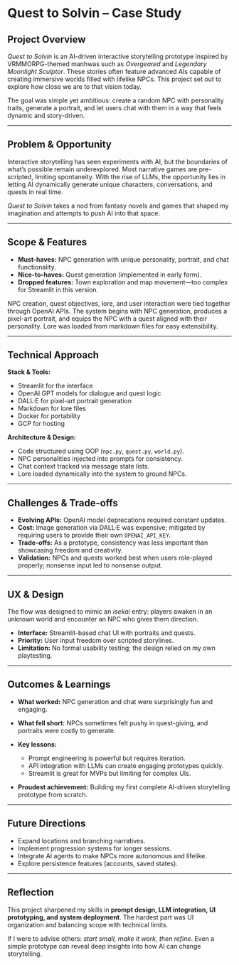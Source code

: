 # Quest to Solvin – Case Study

## Project Overview

*Quest to Solvin* is an AI-driven interactive storytelling prototype inspired by VRMMORPG-themed manhwas such as *Overgeared* and *Legendary Moonlight Sculptor*. These stories often feature advanced AIs capable of creating immersive worlds filled with lifelike NPCs. This project set out to explore how close we are to that vision today.

The goal was simple yet ambitious: create a random NPC with personality traits, generate a portrait, and let users chat with them in a way that feels dynamic and story-driven.

---

## Problem & Opportunity

Interactive storytelling has seen experiments with AI, but the boundaries of what’s possible remain underexplored. Most narrative games are pre-scripted, limiting spontaneity. With the rise of LLMs, the opportunity lies in letting AI dynamically generate unique characters, conversations, and quests in real time.

*Quest to Solvin* takes a nod from fantasy novels and games that shaped my imagination and attempts to push AI into that space.

---

## Scope & Features

* **Must-haves:** NPC generation with unique personality, portrait, and chat functionality.
* **Nice-to-haves:** Quest generation (implemented in early form).
* **Dropped features:** Town exploration and map movement—too complex for Streamlit in this version.

NPC creation, quest objectives, lore, and user interaction were tied together through OpenAI APIs. The system begins with NPC generation, produces a pixel-art portrait, and equips the NPC with a quest aligned with their personality. Lore was loaded from markdown files for easy extensibility.

---

## Technical Approach

**Stack & Tools:**

* Streamlit for the interface
* OpenAI GPT models for dialogue and quest logic
* DALL·E for pixel-art portrait generation
* Markdown for lore files
* Docker for portability
* GCP for hosting

**Architecture & Design:**

* Code structured using OOP (`npc.py`, `quest.py`, `world.py`).
* NPC personalities injected into prompts for consistency.
* Chat context tracked via message state lists.
* Lore loaded dynamically into the system to ground NPCs.

---

## Challenges & Trade-offs

* **Evolving APIs:** OpenAI model deprecations required constant updates.
* **Cost:** Image generation via DALL·E was expensive; mitigated by requiring users to provide their own `OPENAI_API_KEY`.
* **Trade-offs:** As a prototype, consistency was less important than showcasing freedom and creativity.
* **Validation:** NPCs and quests worked best when users role-played properly; nonsense input led to nonsense output.

---

## UX & Design

The flow was designed to mimic an *isekai* entry: players awaken in an unknown world and encounter an NPC who gives them direction.

* **Interface:** Streamlit-based chat UI with portraits and quests.
* **Priority:** User input freedom over scripted storylines.
* **Limitation:** No formal usability testing; the design relied on my own playtesting.

---

## Outcomes & Learnings

* **What worked:** NPC generation and chat were surprisingly fun and engaging.
* **What fell short:** NPCs sometimes felt pushy in quest-giving, and portraits were costly to generate.
* **Key lessons:**

  * Prompt engineering is powerful but requires iteration.
  * API integration with LLMs can create engaging prototypes quickly.
  * Streamlit is great for MVPs but limiting for complex UIs.
* **Proudest achievement:** Building my first complete AI-driven storytelling prototype from scratch.

---

## Future Directions

* Expand locations and branching narratives.
* Implement progression systems for longer sessions.
* Integrate AI agents to make NPCs more autonomous and lifelike.
* Explore persistence features (accounts, saved states).

---

## Reflection

This project sharpened my skills in **prompt design, LLM integration, UI prototyping, and system deployment**. The hardest part was UI organization and balancing scope with technical limits.

If I were to advise others: *start small, make it work, then refine*. Even a simple prototype can reveal deep insights into how AI can change storytelling.